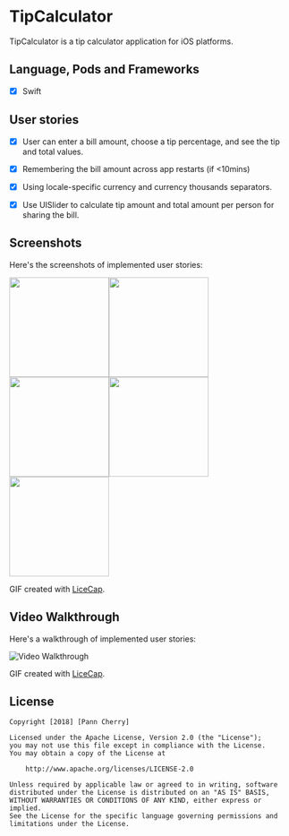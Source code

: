 # TipCalculator

TipCalculator is a tip calculator application for iOS platforms.


## Language, Pods and Frameworks
- [x] Swift


## User stories

- [x] User can enter a bill amount, choose a tip percentage, and see the tip and total values.
- [x] Remembering the bill amount across app restarts (if <10mins)
- [x] Using locale-specific currency and currency thousands separators.
- [x] Use UISlider to calculate tip amount and total amount per person for sharing the bill.



## Screenshots 

Here's the screenshots of implemented user stories: 

<img src='https://i.imgur.com/KNi2ivu.png' title='Screenshot1' width='178' alt='' /><img src='https://i.imgur.com/OhDEkVx.png' title='Screenshot2' width='178' alt='' /><img src='https://i.imgur.com/XMnW1Iz.png' title='Screenshot3' width='178' alt='' /><img src='https://i.imgur.com/c7j0UQA.png' title='Screenshot4' width='178' alt='' /><img src='https://i.imgur.com/50JSKQP.png' title='Screenshot5' width='178' alt='' />

GIF created with [LiceCap](http://www.cockos.com/licecap/).



## Video Walkthrough 

Here's a walkthrough of implemented user stories: 

<img src='https://i.imgur.com/did6xqN.gif' title='Video Walkthrough' width='' alt='Video Walkthrough' />

GIF created with [LiceCap](http://www.cockos.com/licecap/).


## License

    Copyright [2018] [Pann Cherry]

    Licensed under the Apache License, Version 2.0 (the "License");
    you may not use this file except in compliance with the License.
    You may obtain a copy of the License at

        http://www.apache.org/licenses/LICENSE-2.0

    Unless required by applicable law or agreed to in writing, software
    distributed under the License is distributed on an "AS IS" BASIS,
    WITHOUT WARRANTIES OR CONDITIONS OF ANY KIND, either express or implied.
    See the License for the specific language governing permissions and
    limitations under the License.
